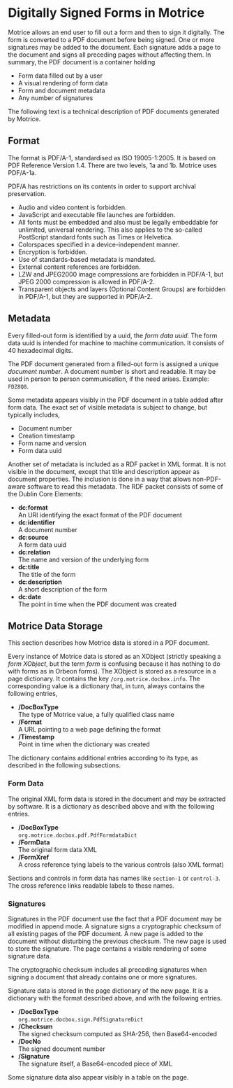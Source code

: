 # Digitally Signed Forms in Motrice #

Motrice allows an end user to fill out a form and then to sign it digitally. The form is converted to a PDF document before being signed. One or more signatures may be added to the document. Each signature adds a page to the document and signs all preceding pages without affecting them. In summary, the PDF document is a container holding

* Form data filled out by a user
* A visual rendering of form data
* Form and document metadata
* Any number of signatures

The following text is a technical description of PDF documents generated by Motrice.

## Format ##

The format is PDF/A-1, standardised as ISO 19005-1:2005. It is based on PDF Reference Version 1.4. There are two levels, 1a and 1b. Motrice uses PDF/A-1a.

PDF/A has restrictions on its contents in order to support archival preservation.


* Audio and video content is forbidden.
* JavaScript and executable file launches are forbidden.
* All fonts must be embedded and also must be legally embeddable for unlimited, universal rendering. This also applies to the so-called PostScript standard fonts such as Times or Helvetica.
* Colorspaces specified in a device-independent manner.
* Encryption is forbidden.
* Use of standards-based metadata is mandated.
* External content references are forbidden.
* LZW and JPEG2000 image compressions are forbidden in PDF/A-1, but JPEG 2000 compression is allowed in PDF/A-2.
* Transparent objects and layers (Optional Content Groups) are forbidden in PDF/A-1, but they are supported in PDF/A-2.

## Metadata ##

Every filled-out form is identified by a uuid, the *form data uuid*. The form data uuid is intended for machine to machine communication. It consists of 40 hexadecimal digits.

The PDF document generated from a filled-out form is assigned a unique *document number*. A document number is short and readable. It may be used in person to person communication, if the need arises. Example: `FDZ8Q8`.

Some metadata appears visibly in the PDF document in a table added after form data. The exact set of visible metadata is subject to change, but typically includes,

* Document number
* Creation timestamp
* Form name and version
* Form data uuid

Another set of metadata is included as a RDF packet in XML format. It is not visible in the document, except that title and description appear as document properties. The inclusion is done in a way that allows non-PDF-aware software to read this metadata. The RDF packet consists of some of the Dublin Core Elements:

* **dc:format**  
 An URI identifying the exact format of the PDF document
* **dc:identifier**  
 A document number
* **dc:source**  
 A form data uuid
* **dc:relation**  
 The name and version of the underlying form
* **dc:title**  
 The title of the form
* **dc:description**  
 A short description of the form
* **dc:date**  
 The point in time when the PDF document was created

## Motrice Data Storage ##

This section describes how Motrice data is stored in a PDF document.

Every instance of Motrice data is stored as an XObject (strictly speaking a *form XObject*, but the term *form* is confusing because it has nothing to do with forms as in Orbeon forms). The XObject is stored as a resource in a page dictionary. It contains the key `/org.motrice.docbox.info`. The corresponding value is a dictionary that, in turn, always contains the following entries,

* **/DocBoxType**  
 The type of Motrice value, a fully qualified class name
* **/Format**  
 A URL pointing to a web page defining the format
* **/Timestamp**  
 Point in time when the dictionary was created

The dictionary contains additional entries according to its type, as described in the following subsections.

### Form Data ###

The original XML form data is stored in the document and may be extracted by software. It is a dictionary as described above and with the following entries.

* **/DocBoxType**  
 `org.motrice.docbox.pdf.PdfFormdataDict`
* **/FormData**  
 The original form data XML
* **/FormXref**  
 A cross reference tying labels to the various controls (also XML format)

Sections and controls in form data has names like `section-1` or `control-3`. The cross reference links readable labels to these names.

### Signatures ###

Signatures in the PDF document use the fact that a PDF document may be modified in append mode. A signature signs a cryptographic checksum of all existing pages of the PDF document. A new page is added to the document without disturbing the previous checksum. The new page is used to store the signature. The page contains a visible rendering of some signature data.

The cryptographic checksum includes all preceding signatures when signing a document that already contains one or more signatures.

Signature data is stored in the page dictionary of the new page. It is a dictionary with the format described above, and with the following entries.

* **/DocBoxType**  
 `org.motrice.docbox.sign.PdfSignatureDict`
* **/Checksum**  
 The signed checksum computed as SHA-256, then Base64-encoded
* **/DocNo**  
 The signed document number
* **/Signature**  
 The signature itself, a Base64-encoded piece of XML

Some signature data also appear visibly in a table on the page.

